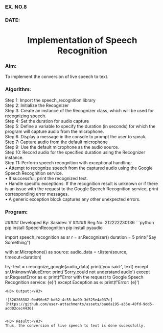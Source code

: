 <H3>EX. NO.8</H3>
<H3>DATE: </H3>
<H1 ALIGN =CENTER>Implementation of Speech Recognition</H1>
<H3>Aim:</H3> 
 To implement the conversion of live speech to text.<BR>
<h3>Algorithm:</h3>
Step 1: Import the speech_recognition library<Br>
Step 2: Initialize the Recognizer<Br>
Step 3: Create an instance of the Recognizer class, which will be used for recognizing speech.<Br>
Step 4: Set the duration for audio capture<Br>
Step 5: Define a variable to specify the duration (in seconds) for which the program will capture audio from the microphone.<Br>
Step 6: Display a message in the console to prompt the user to speak.<Br>
Step 7: Capture audio from the default microphone<Br>
Step 9: Use the default microphone as the audio source.<Br>
Step 10: Record audio for the specified duration using the Recognizer instance.<Br>
Step 11: Perform speech recognition with exceptional handling:<Br>
•	Attempt to recognize speech from the captured audio using the Google Speech Recognition service.<Br>
•	If successful, print the recognized text.<Br>
•	Handle specific exceptions: If the recognition result is unknown or if there is an issue with the request to the Google Speech Recognition service, print corresponding error messages.<Br>
•	A generic exception block captures any other unexpected errors.<Br>

<H3>Program:</H3>
##### Developed By: Sasidevi V
##### Reg.No: 212222230136
```python
pip install SpeechRecognition
pip install pyaudio

import speech_recognition as sr
r = sr.Recognizer()
duration = 5
print("Say Something")

with sr.Microphone() as source:
    audio_data = r.listen(source, timeout=duration)

try:
    text = r.recognize_google(audio_data)
    print('you said:', text)
except sr.UnknownValueError:
    print('Sorry,could not understand audio')
except sr.RequestError as e:
    print(f'Error with the request to Google Speech Recognition service: {e}')
except Exception as e:
    print(f'Error: {e}')
```
<H3> Output:</H3>

![326268382-0ed96e67-bd62-4c55-ba99-3d525e4a037c](https://github.com/user-attachments/assets/baeda195-a35e-40fd-9dd5-add02cec4436)


<H3> Result:</H3>
Thus, the conversion of live speech to text is done sucessfully.

